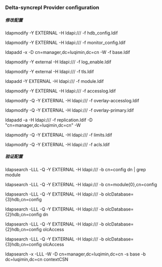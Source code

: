 ### Delta-syncrepl Provider configuration

##### 修改配置
ldapmodify -Y EXTERNAL  -H ldapi:/// -f hdb_config.ldif  

ldapmodify -Y EXTERNAL  -H ldapi:/// -f monitor_config.ldif  

ldapadd -x -D cn=manager,dc=luqimin,dc=cn -W -f base.ldif  

ldapmodify -Y external -H ldapi:/// -f log_enable.ldif  

ldapmodify -Y external -H ldapi:/// -f tls.ldif  

ldapadd -Y EXTERNAL  -H ldapi:/// -f module.ldif  

ldapmodify -Y EXTERNAL -H ldapi:/// -f accesslog.ldif  

ldapmodify -Q -Y EXTERNAL -H ldapi:/// -f overlay-accesslog.ldif  

ldapmodify -Q -Y EXTERNAL -H ldapi:/// -f overlay-primary.ldif  

ldapadd -a -H ldapi:/// -f replication.ldif -D "cn=manager,dc=luqimin,dc=cn" -W  

ldapmodify -Q -Y EXTERNAL -H ldapi:/// -f limits.ldif  

ldapmodify -Q -Y EXTERNAL -H ldapi:/// -f acls.ldif

##### 验证配置
ldapsearch -LLL -Q -Y EXTERNAL -H ldapi:/// -b cn=config dn | grep module  

ldapsearch -LLL -Q -Y EXTERNAL -H ldapi:/// -b cn=module{0},cn=config  

ldapsearch -LLL -Q -Y EXTERNAL -H ldapi:/// -b olcDatabase={3}hdb,cn=config  

ldapsearch -LLL -Q -Y EXTERNAL -H ldapi:/// -b olcDatabase={2}hdb,cn=config dn  

ldapsearch -LLL -Q -Y EXTERNAL -H ldapi:/// -b olcDatabase={2}hdb,cn=config olcAccess  

ldapsearch -LLL -Q -Y EXTERNAL -H ldapi:/// -b olcDatabase={3}hdb,cn=config olcAccess  

ldapsearch -x -LLL -W -D cn=manager,dc=luqimin,dc=cn -s base -b dc=luqimin,dc=cn contextCSN
